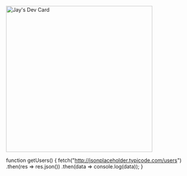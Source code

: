 <a href="https://app.daily.dev/J4YV33"><img src="https://api.daily.dev/devcards/9a7ab6fe191b4110bc2cefe600dc8722.png?r=5jo" width="400" alt="Jay's Dev Card"/></a>

function getUsers() {
  fetch("http://jsonplaceholder.typicode.com/users")
    .then(res => res.json())
    .then(data => console.log(data));
}

<!--
**J4YV33/J4YV33** is a ✨ _special_ ✨ repository because its `README.md` (this file) appears on your GitHub profile.

Here are some ideas to get you started:

- 🔭 I’m currently working on ...
- 🌱 I’m currently learning ...
- 👯 I’m looking to collaborate on ...
- 🤔 I’m looking for help with ...
- 💬 Ask me about ...
- 📫 How to reach me: ...
- 😄 Pronouns: ...
- ⚡ Fun fact: ...
-->
